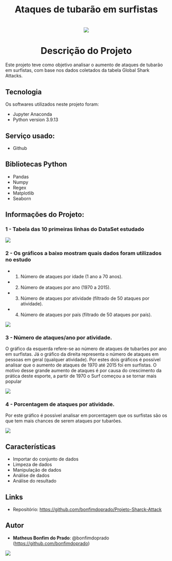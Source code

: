 # <h1 align="center"> Ataques de tubarão em surfistas </h1>

# <h1 align="center"> <img src="https://user-images.githubusercontent.com/119675645/221066262-4c4ad41c-7c6b-4f05-a116-c906ae504042.jpg" > </h1>


## <h1 align="center"> Descrição do Projeto </h1>

Este projeto teve como objetivo analisar o aumento de ataques de tubarão em surfistas, com base nos dados coletados da tabela Global Shark Attacks.


## Tecnologia

Os softwares utilizados neste projeto foram:

* Jupyter Anaconda
* Python version  3.9.13


## Serviço usado:

* Github


## Bibliotecas Python

* Pandas
* Numpy
* Regex
* Matplotlib
* Seaborn

## Informações do Projeto:

### 1 - Tabela das 10 primeiras linhas do DataSet estudado

<img src="https://user-images.githubusercontent.com/119675645/221323724-4b9c9154-a3ec-4863-b46c-67e8fc9eb72b.jpg" >

### 2 - Os gráficos a baixo mostram quais dados foram utilizados no estudo
* 1. Número de ataques por idade (1 ano a 70 anos).
* 2. Número de ataques por ano (1970 a 2015).
* 3. Número de ataques por atividade (filtrado de 50 ataques por atividade).
* 4. Número de ataques por país (filtrado de 50 ataques por país).
<img src="https://user-images.githubusercontent.com/119675645/221359756-e9eb685b-f595-4db3-afad-df371370559b.jpg" >

### 3 - Número de ataques/ano por atividade.
 O gráfico da esquerda refere-se ao número de ataques de tubarões por ano em surfistas. Já o gráfico da direita representa o número de ataques em pessoas em geral (qualquer atividade). Por estes dois gráficos é possível analisar que o aumento de ataques de 1970 até 2015 foi em surfistas. O motivo desse grande aumento de ataques é por causa do crescimento da prática deste esporte, a partir de 1970 o Surf começou a se tornar mais popular

<img src="https://user-images.githubusercontent.com/119675645/228008701-978d79d3-013f-466f-be1f-4779ec027c5c.jpg" >

### 4  - Porcentagem de ataques por atividade.
 Por este gráfico é possível analisar em porcentagem que os surfistas são os que tem mais chances de serem ataques por tubarões.

<img src="https://user-images.githubusercontent.com/119675645/221356399-b77f8fe2-a9f4-4c29-ae91-83a48c9be138.png" >


## Características

 - Importar do conjunto de dados
 - Limpeza de dados
 - Manipulação de dados
 - Análise de dados
 - Análise do resultado
 
 
## Links

  - Repositório: https://github.com/bonfimdoprado/Projeto-Sharck-Attack
  
  
## Autor

* **Matheus Bonfim do Prado**: @bonfimdoprado (https://github.com/bonfimdoprado)
 




<img src="https://user-images.githubusercontent.com/119675645/221360934-cec8e5c1-a4dd-43d1-ae94-4c53d4a82461.gif" >
